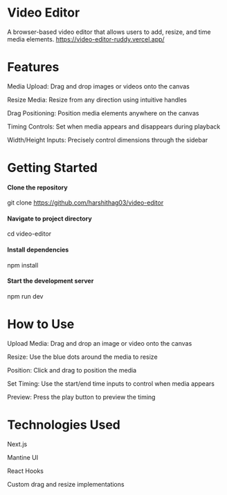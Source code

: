 # Video Editor
A browser-based video editor that allows users to add, resize, and time media elements.
https://video-editor-ruddy.vercel.app/

# Features

Media Upload: Drag and drop images or videos onto the canvas

Resize Media: Resize from any direction using intuitive handles

Drag Positioning: Position media elements anywhere on the canvas

Timing Controls: Set when media appears and disappears during playback

Width/Height Inputs: Precisely control dimensions through the sidebar

# Getting Started

#### Clone the repository
git clone https://github.com/harshithag03/video-editor

#### Navigate to project directory
cd video-editor

#### Install dependencies
npm install

#### Start the development server
npm run dev
# How to Use

Upload Media: Drag and drop an image or video onto the canvas

Resize: Use the blue dots around the media to resize

Position: Click and drag to position the media

Set Timing: Use the start/end time inputs to control when media appears

Preview: Press the play button to preview the timing

# Technologies Used

Next.js

Mantine UI

React Hooks

Custom drag and resize implementations

